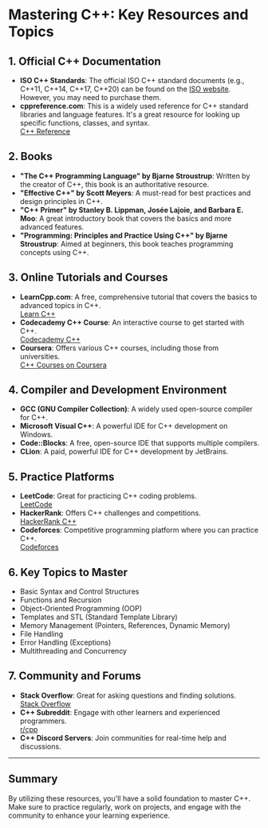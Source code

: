 # Mastering C++: Key Resources and Topics

## 1. Official C++ Documentation
- **ISO C++ Standards**: The official ISO C++ standard documents (e.g., C++11, C++14, C++17, C++20) can be found on the [ISO website](https://www.iso.org/home.html). However, you may need to purchase them.
- **cppreference.com**: This is a widely used reference for C++ standard libraries and language features. It's a great resource for looking up specific functions, classes, and syntax.  
  [C++ Reference](https://en.cppreference.com/)

## 2. Books
- **"The C++ Programming Language" by Bjarne Stroustrup**: Written by the creator of C++, this book is an authoritative resource.
- **"Effective C++" by Scott Meyers**: A must-read for best practices and design principles in C++.
- **"C++ Primer" by Stanley B. Lippman, Josée Lajoie, and Barbara E. Moo**: A great introductory book that covers the basics and more advanced features.
- **"Programming: Principles and Practice Using C++" by Bjarne Stroustrup**: Aimed at beginners, this book teaches programming concepts using C++.

## 3. Online Tutorials and Courses
- **LearnCpp.com**: A free, comprehensive tutorial that covers the basics to advanced topics in C++.  
  [Learn C++](https://www.learncpp.com/)
- **Codecademy C++ Course**: An interactive course to get started with C++.  
  [Codecademy C++](https://www.codecademy.com/learn/learn-c-plus-plus)
- **Coursera**: Offers various C++ courses, including those from universities.  
  [C++ Courses on Coursera](https://www.coursera.org/courses?query=c%2B%2B)

## 4. Compiler and Development Environment
- **GCC (GNU Compiler Collection)**: A widely used open-source compiler for C++.
- **Microsoft Visual C++**: A powerful IDE for C++ development on Windows.
- **Code::Blocks**: A free, open-source IDE that supports multiple compilers.
- **CLion**: A paid, powerful IDE for C++ development by JetBrains.

## 5. Practice Platforms
- **LeetCode**: Great for practicing C++ coding problems.  
  [LeetCode](https://leetcode.com/)
- **HackerRank**: Offers C++ challenges and competitions.  
  [HackerRank C++](https://www.hackerrank.com/domains/tutorials/10-days-of-c-plus-plus)
- **Codeforces**: Competitive programming platform where you can practice C++.  
  [Codeforces](https://codeforces.com/)

## 6. Key Topics to Master
- Basic Syntax and Control Structures
- Functions and Recursion
- Object-Oriented Programming (OOP)
- Templates and STL (Standard Template Library)
- Memory Management (Pointers, References, Dynamic Memory)
- File Handling
- Error Handling (Exceptions)
- Multithreading and Concurrency

## 7. Community and Forums
- **Stack Overflow**: Great for asking questions and finding solutions.  
  [Stack Overflow](https://stackoverflow.com/questions/tagged/c%2B%2B)
- **C++ Subreddit**: Engage with other learners and experienced programmers.  
  [r/cpp](https://www.reddit.com/r/cpp/)
- **C++ Discord Servers**: Join communities for real-time help and discussions.

---

## Summary
By utilizing these resources, you'll have a solid foundation to master C++. Make sure to practice regularly, work on projects, and engage with the community to enhance your learning experience.
